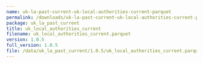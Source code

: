```yaml
---
name: uk-la-past-current-uk-local-authorities-current-parquet
permalink: /downloads/uk-la-past-current-uk-local-authorities-current-parquet/1_0_5
package: uk_la_past_current
title: uk_local_authorities_current
filename: uk_local_authorities_current.parquet
version: 1.0.5
full_version: 1.0.5
file: /data/uk_la_past_current/1.0.5/uk_local_authorities_current.parquet
---
```

